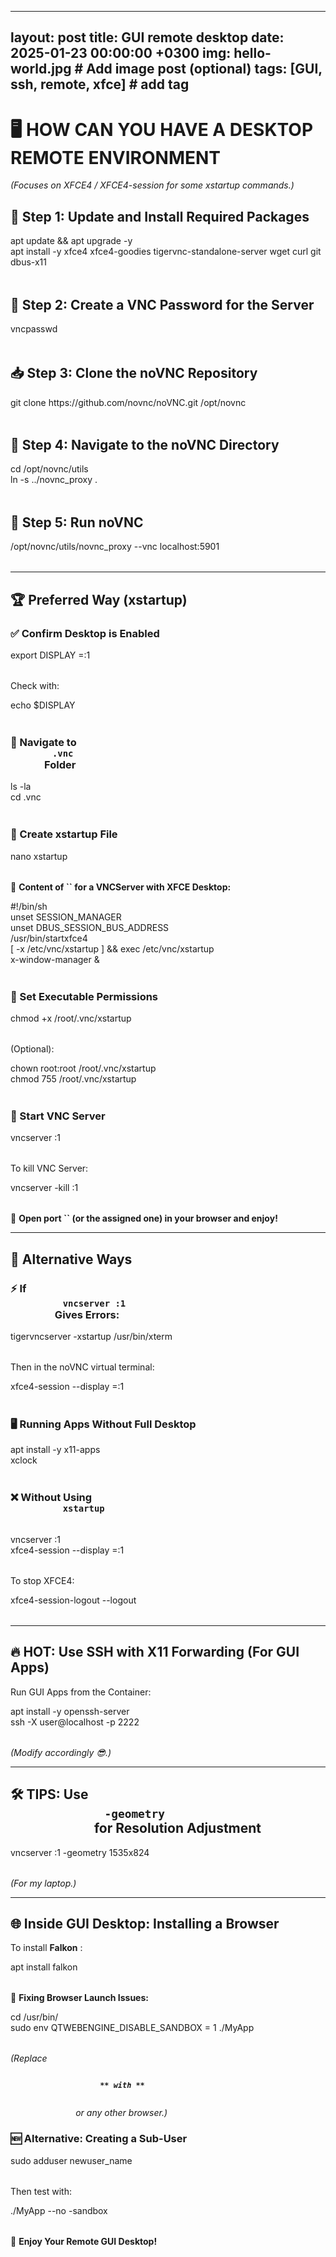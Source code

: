 <div contenteditable="true">
  <hr>
  </div>
  <h2>
    <span>layout: post title: GUI remote desktop date: 2025-01-23 00:00:00 +0300 img: hello-world.jpg # Add image post (optional) tags: [GUI, ssh, remote, xfce] # add tag</span>
  </h2>
  <h1>
    <span>🖥️ HOW CAN YOU HAVE A DESKTOP REMOTE ENVIRONMENT</span>
  </h1>
  <p>
    <span>
      <em>(Focuses on XFCE4 / XFCE4-session for some xstartup commands.)</em>
    </span>
  </p>
  <h2>
    <span>🔧 Step 1: Update and Install Required Packages</span>
  </h2>
  <div class="cm-editor ͼ1 ͼ3 ͼ4 ͼ2r ͼ61" data-is-code-block-view="true" contenteditable="false">
    <div class="cm-announced" aria-live="polite"></div>
    <div tabindex="-1" class="cm-scroller">
      <div spellcheck="false" autocorrect="off" autocapitalize="off" translate="no" contenteditable="true" class="cm-content" role="textbox" aria-multiline="true" data-language="shell" style="tab-size: 4;">
        <div class="cm-line">apt update &amp;&amp; apt upgrade 
          <span class="ͼ2u">-y</span>
        </div>
        <div class="cm-line">apt install 
          <span class="ͼ2u">-y</span> xfce4 xfce4-goodies tigervnc-standalone-server 
          <span class="ͼ2u">wget</span>
          <span class="ͼ2u">curl</span>
          <span class="ͼ2u">git</span> dbus-x11
        </div>
      </div>
      <div class="cm-layer cm-layer-above cm-cursorLayer" aria-hidden="true" style="z-index: 150; animation-duration: 1200ms; transform: scale(1, 1);">
        <div class="cm-cursor cm-cursor-primary" style="left: 6px; top: 5.59998px; height: 18.4px;"></div>
      </div>
      <div class="cm-layer cm-selectionLayer" aria-hidden="true" style="z-index: -2; transform: scale(1, 1);"></div>
    </div>
  </div>
  <h2>
    <span>🔑 Step 2: Create a VNC Password for the Server</span>
  </h2>
  <div class="cm-editor ͼ1 ͼ3 ͼ4 ͼ2r ͼ62" data-is-code-block-view="true" contenteditable="false">
    <div class="cm-announced" aria-live="polite"></div>
    <div tabindex="-1" class="cm-scroller">
      <div spellcheck="false" autocorrect="off" autocapitalize="off" translate="no" contenteditable="true" class="cm-content" role="textbox" aria-multiline="true" data-language="shell" style="tab-size: 4;">
        <div class="cm-line">vncpasswd</div>
      </div>
      <div class="cm-layer cm-layer-above cm-cursorLayer" aria-hidden="true" style="z-index: 150; animation-duration: 1200ms; transform: scale(1, 1);">
        <div class="cm-cursor cm-cursor-primary" style="left: 6px; top: 5.60004px; height: 18.4px;"></div>
      </div>
      <div class="cm-layer cm-selectionLayer" aria-hidden="true" style="z-index: -2; transform: scale(1, 1);"></div>
    </div>
  </div>
  <h2>
    <span>📥 Step 3: Clone the noVNC Repository</span>
  </h2>
  <div class="cm-editor ͼ1 ͼ3 ͼ4 ͼ2r ͼ63" data-is-code-block-view="true" contenteditable="false">
    <div class="cm-announced" aria-live="polite"></div>
    <div tabindex="-1" class="cm-scroller">
      <div spellcheck="false" autocorrect="off" autocapitalize="off" translate="no" contenteditable="true" class="cm-content" role="textbox" aria-multiline="true" data-language="shell" style="tab-size: 4;">
        <div class="cm-line">
          <span class="ͼ2u">git</span> clone https://github.com/novnc/noVNC.git /opt/novnc
        </div>
      </div>
      <div class="cm-layer cm-layer-above cm-cursorLayer" aria-hidden="true" style="z-index: 150; animation-duration: 1200ms;">
        <div class="cm-cursor cm-cursor-primary" style="left: 5.88004px; top: 5.48804px; height: 18.0319px;"></div>
      </div>
      <div class="cm-layer cm-selectionLayer" aria-hidden="true" style="z-index: -2;"></div>
    </div>
  </div>
  <h2>
    <span>📂 Step 4: Navigate to the noVNC Directory</span>
  </h2>
  <div class="cm-editor ͼ1 ͼ3 ͼ4 ͼ2r ͼ64" data-is-code-block-view="true" contenteditable="false">
    <div class="cm-announced" aria-live="polite"></div>
    <div tabindex="-1" class="cm-scroller">
      <div spellcheck="false" autocorrect="off" autocapitalize="off" translate="no" contenteditable="true" class="cm-content" role="textbox" aria-multiline="true" data-language="shell" style="tab-size: 4;">
        <div class="cm-line">
          <span class="ͼ2u">cd</span> /opt/novnc/utils
        </div>
        <div class="cm-line">
          <span class="ͼ2u">ln</span>
          <span class="ͼ2u">-s</span> ../novnc_proxy .
        </div>
      </div>
      <div class="cm-layer cm-layer-above cm-cursorLayer" aria-hidden="true" style="z-index: 150; animation-duration: 1200ms;">
        <div class="cm-cursor cm-cursor-primary" style="left: 5.88004px; top: 5.48798px; height: 18.032px;"></div>
      </div>
      <div class="cm-layer cm-selectionLayer" aria-hidden="true" style="z-index: -2;"></div>
    </div>
  </div>
  <h2>
    <span>🚀 Step 5: Run noVNC</span>
  </h2>
  <div class="cm-editor ͼ1 ͼ3 ͼ4 ͼ2r ͼ65" data-is-code-block-view="true" contenteditable="false">
    <div class="cm-announced" aria-live="polite"></div>
    <div tabindex="-1" class="cm-scroller">
      <div spellcheck="false" autocorrect="off" autocapitalize="off" translate="no" contenteditable="true" class="cm-content" role="textbox" aria-multiline="true" data-language="shell" style="tab-size: 4;">
        <div class="cm-line">/opt/novnc/utils/novnc_proxy 
          <span class="ͼ2u">--vnc</span> localhost:5901
        </div>
      </div>
      <div class="cm-layer cm-layer-above cm-cursorLayer" aria-hidden="true" style="z-index: 150; animation-duration: 1200ms;">
        <div class="cm-cursor cm-cursor-primary" style="left: 5.88004px; top: 5.48804px; height: 18.032px;"></div>
      </div>
      <div class="cm-layer cm-selectionLayer" aria-hidden="true" style="z-index: -2;"></div>
    </div>
  </div>
  <div contenteditable="false">
    <hr>
    </div>
    <h2>
      <span>🏆 Preferred Way (xstartup)</span>
    </h2>
    <h3>
      <span>✅ Confirm Desktop is Enabled</span>
    </h3>
    <div class="cm-editor ͼ1 ͼ3 ͼ4 ͼ2r ͼ66" data-is-code-block-view="true" contenteditable="false">
      <div class="cm-announced" aria-live="polite"></div>
      <div tabindex="-1" class="cm-scroller">
        <div spellcheck="false" autocorrect="off" autocapitalize="off" translate="no" contenteditable="true" class="cm-content" role="textbox" aria-multiline="true" data-language="shell" style="tab-size: 4;">
          <div class="cm-line">
            <span class="ͼ2s ͼb">export</span>
            <span class="ͼ2u ͼg">DISPLAY</span>
            <span class="ͼ2z">=</span>:1
          </div>
        </div>
        <div class="cm-layer cm-layer-above cm-cursorLayer" aria-hidden="true" style="z-index: 150; animation-duration: 1200ms;">
          <div class="cm-cursor cm-cursor-primary" style="left: 5.88004px; top: 5.48804px; height: 18.032px;"></div>
        </div>
        <div class="cm-layer cm-selectionLayer" aria-hidden="true" style="z-index: -2;"></div>
      </div>
    </div>
    <p>
      <span>Check with:</span>
    </p>
    <div class="cm-editor ͼ1 ͼ3 ͼ4 ͼ2r ͼ67" data-is-code-block-view="true" contenteditable="false">
      <div class="cm-announced" aria-live="polite"></div>
      <div tabindex="-1" class="cm-scroller">
        <div spellcheck="false" autocorrect="off" autocapitalize="off" translate="no" contenteditable="true" class="cm-content" role="textbox" aria-multiline="true" data-language="shell" style="tab-size: 4;">
          <div class="cm-line">
            <span class="ͼ2u">echo</span>
            <span class="ͼ2u ͼg">$DISPLAY</span>
          </div>
        </div>
        <div class="cm-layer cm-layer-above cm-cursorLayer" aria-hidden="true" style="z-index: 150; animation-duration: 1200ms;">
          <div class="cm-cursor cm-cursor-primary" style="left: 5.88004px; top: 5.48792px; height: 18.0321px;"></div>
        </div>
        <div class="cm-layer cm-selectionLayer" aria-hidden="true" style="z-index: -2;"></div>
      </div>
    </div>
    <h3>
      <span>📂 Navigate to </span>
      <code>
        <span>.vnc</span>
      </code>
      <span> Folder</span>
    </h3>
    <div class="cm-editor ͼ1 ͼ3 ͼ4 ͼ2r ͼ68" data-is-code-block-view="true" contenteditable="false">
      <div class="cm-announced" aria-live="polite"></div>
      <div tabindex="-1" class="cm-scroller">
        <div spellcheck="false" autocorrect="off" autocapitalize="off" translate="no" contenteditable="true" class="cm-content" role="textbox" aria-multiline="true" data-language="shell" style="tab-size: 4;">
          <div class="cm-line">
            <span class="ͼ2u">ls</span>
            <span class="ͼ2u">-la</span>
          </div>
          <div class="cm-line">
            <span class="ͼ2u">cd</span> .vnc
          </div>
        </div>
        <div class="cm-layer cm-layer-above cm-cursorLayer" aria-hidden="true" style="z-index: 150; animation-duration: 1200ms;">
          <div class="cm-cursor cm-cursor-primary" style="left: 5.88004px; top: 5.48804px; height: 18.032px;"></div>
        </div>
        <div class="cm-layer cm-selectionLayer" aria-hidden="true" style="z-index: -2;"></div>
      </div>
    </div>
    <h3>
      <span>📝 Create xstartup File</span>
    </h3>
    <div class="cm-editor ͼ1 ͼ3 ͼ4 ͼ2r ͼ69" data-is-code-block-view="true" contenteditable="false">
      <div class="cm-announced" aria-live="polite"></div>
      <div tabindex="-1" class="cm-scroller">
        <div spellcheck="false" autocorrect="off" autocapitalize="off" translate="no" contenteditable="true" class="cm-content" role="textbox" aria-multiline="true" data-language="shell" style="tab-size: 4;">
          <div class="cm-line">nano xstartup</div>
        </div>
        <div class="cm-layer cm-layer-above cm-cursorLayer" aria-hidden="true" style="z-index: 150; animation-duration: 1200ms;">
          <div class="cm-cursor cm-cursor-primary" style="left: 5.88004px; top: 5.48804px; height: 18.0319px;"></div>
        </div>
        <div class="cm-layer cm-selectionLayer" aria-hidden="true" style="z-index: -2;"></div>
      </div>
    </div>
    <p>
      <span>📜 </span>
      <span>
        <strong>Content of </strong>
      </span>
      <span>
        <strong>
          <strong>
            <strong>``</strong>
          </strong>
        </strong>
      </span>
      <span>
        <strong> for a VNCServer with XFCE Desktop:</strong>
      </span>
    </p>
    <div class="cm-editor ͼ1 ͼ3 ͼ4 ͼ2r ͼ6a" data-is-code-block-view="true" contenteditable="false">
      <div class="cm-announced" aria-live="polite"></div>
      <div tabindex="-1" class="cm-scroller">
        <div spellcheck="false" autocorrect="off" autocapitalize="off" translate="no" contenteditable="true" class="cm-content" role="textbox" aria-multiline="true" data-language="shell" style="tab-size: 4;">
          <div class="cm-line">
            <span class="ͼ36 ͼ5">#!/bin/sh</span>
          </div>
          <div class="cm-line">
            <span class="ͼ2s ͼb">unset</span> SESSION_MANAGER
          </div>
          <div class="cm-line">
            <span class="ͼ2s ͼb">unset</span> DBUS_SESSION_BUS_ADDRESS
          </div>
          <div class="cm-line">/usr/bin/startxfce4</div>
          <div class="cm-line">[ 
            <span class="ͼ2u">-x</span> /etc/vnc/xstartup ] &amp;&amp; exec /etc/vnc/xstartup
          </div>
          <div class="cm-line">x-window-manager &amp;</div>
        </div>
        <div class="cm-layer cm-layer-above cm-cursorLayer" aria-hidden="true" style="z-index: 150; animation-duration: 1200ms;">
          <div class="cm-cursor cm-cursor-primary" style="left: 5.88004px; top: 5.48804px; height: 18.032px;"></div>
        </div>
        <div class="cm-layer cm-selectionLayer" aria-hidden="true" style="z-index: -2;"></div>
      </div>
    </div>
    <h3>
      <span>🔧 Set Executable Permissions</span>
    </h3>
    <div class="cm-editor ͼ1 ͼ3 ͼ4 ͼ2r ͼ6b" data-is-code-block-view="true" contenteditable="false">
      <div class="cm-announced" aria-live="polite"></div>
      <div tabindex="-1" class="cm-scroller">
        <div spellcheck="false" autocorrect="off" autocapitalize="off" translate="no" contenteditable="true" class="cm-content" role="textbox" aria-multiline="true" data-language="shell" style="tab-size: 4;">
          <div class="cm-line">
            <span class="ͼ2u">chmod</span>
            <span class="ͼ2z">+</span>x /root/.vnc/xstartup
          </div>
        </div>
        <div class="cm-layer cm-layer-above cm-cursorLayer" aria-hidden="true" style="z-index: 150; animation-duration: 1200ms;">
          <div class="cm-cursor cm-cursor-primary" style="left: 5.88004px; top: 5.48804px; height: 18.0319px;"></div>
        </div>
        <div class="cm-layer cm-selectionLayer" aria-hidden="true" style="z-index: -2;"></div>
      </div>
    </div>
    <p>
      <span>(Optional):</span>
    </p>
    <div class="cm-editor ͼ1 ͼ3 ͼ4 ͼ2r ͼ6c" data-is-code-block-view="true" contenteditable="false">
      <div class="cm-announced" aria-live="polite"></div>
      <div tabindex="-1" class="cm-scroller">
        <div spellcheck="false" autocorrect="off" autocapitalize="off" translate="no" contenteditable="true" class="cm-content" role="textbox" aria-multiline="true" data-language="shell" style="tab-size: 4;">
          <div class="cm-line">
            <span class="ͼ2u">chown</span> root:root /root/.vnc/xstartup
          </div>
          <div class="cm-line">
            <span class="ͼ2u">chmod</span>
            <span class="ͼ2y ͼd">755</span> /root/.vnc/xstartup
          </div>
        </div>
        <div class="cm-layer cm-layer-above cm-cursorLayer" aria-hidden="true" style="z-index: 150; animation-duration: 1200ms;">
          <div class="cm-cursor cm-cursor-primary" style="left: 5.88004px; top: 5.48804px; height: 18.032px;"></div>
        </div>
        <div class="cm-layer cm-selectionLayer" aria-hidden="true" style="z-index: -2;"></div>
      </div>
    </div>
    <h3>
      <span>🚀 Start VNC Server</span>
    </h3>
    <div class="cm-editor ͼ1 ͼ3 ͼ4 ͼ2r ͼ6d" data-is-code-block-view="true" contenteditable="false">
      <div class="cm-announced" aria-live="polite"></div>
      <div tabindex="-1" class="cm-scroller">
        <div spellcheck="false" autocorrect="off" autocapitalize="off" translate="no" contenteditable="true" class="cm-content" role="textbox" aria-multiline="true" data-language="shell" style="tab-size: 4;">
          <div class="cm-line">vncserver :1</div>
        </div>
        <div class="cm-layer cm-layer-above cm-cursorLayer" aria-hidden="true" style="z-index: 150; animation-duration: 1200ms;">
          <div class="cm-cursor cm-cursor-primary" style="left: 5.88004px; top: 5.48804px; height: 18.0317px;"></div>
        </div>
        <div class="cm-layer cm-selectionLayer" aria-hidden="true" style="z-index: -2;"></div>
      </div>
    </div>
    <p>
      <span>To kill VNC Server:</span>
    </p>
    <div class="cm-editor ͼ1 ͼ3 ͼ4 ͼ2r ͼ6e" data-is-code-block-view="true" contenteditable="false">
      <div class="cm-announced" aria-live="polite"></div>
      <div tabindex="-1" class="cm-scroller">
        <div spellcheck="false" autocorrect="off" autocapitalize="off" translate="no" contenteditable="true" class="cm-content" role="textbox" aria-multiline="true" data-language="shell" style="tab-size: 4;">
          <div class="cm-line">vncserver 
            <span class="ͼ2u">-kill</span> :1
          </div>
        </div>
        <div class="cm-layer cm-layer-above cm-cursorLayer" aria-hidden="true" style="z-index: 150; animation-duration: 1200ms;">
          <div class="cm-cursor cm-cursor-primary" style="left: 5.88004px; top: 5.48828px; height: 18.0317px;"></div>
        </div>
        <div class="cm-layer cm-selectionLayer" aria-hidden="true" style="z-index: -2;"></div>
      </div>
    </div>
    <p>
      <span>🔗 </span>
      <span>
        <strong>Open port </strong>
      </span>
      <span>
        <strong>
          <strong>
            <strong>``</strong>
          </strong>
        </strong>
      </span>
      <span>
        <strong> (or the assigned one) in your browser and enjoy!</strong>
      </span>
    </p>
    <div contenteditable="false">
      <hr>
      </div>
      <h2>
        <span>🔄 Alternative Ways</span>
      </h2>
      <h3>
        <span>⚡ If </span>
        <code>
          <span>vncserver :1</span>
        </code>
        <span> Gives Errors:</span>
      </h3>
      <div class="cm-editor ͼ1 ͼ3 ͼ4 ͼ2r ͼ6f" data-is-code-block-view="true" contenteditable="false">
        <div class="cm-announced" aria-live="polite"></div>
        <div tabindex="-1" class="cm-scroller">
          <div spellcheck="false" autocorrect="off" autocapitalize="off" translate="no" contenteditable="true" class="cm-content" role="textbox" aria-multiline="true" data-language="shell" style="tab-size: 4;">
            <div class="cm-line">tigervncserver 
              <span class="ͼ2u">-xstartup</span> /usr/bin/xterm
            </div>
          </div>
          <div class="cm-layer cm-layer-above cm-cursorLayer" aria-hidden="true" style="z-index: 150; animation-duration: 1200ms;">
            <div class="cm-cursor cm-cursor-primary" style="left: 5.88004px; top: 5.48804px; height: 18.032px;"></div>
          </div>
          <div class="cm-layer cm-selectionLayer" aria-hidden="true" style="z-index: -2;"></div>
        </div>
      </div>
      <p>
        <span>Then in the noVNC virtual terminal:</span>
      </p>
      <div class="cm-editor ͼ1 ͼ3 ͼ4 ͼ2r ͼ6g" data-is-code-block-view="true" contenteditable="false">
        <div class="cm-announced" aria-live="polite"></div>
        <div tabindex="-1" class="cm-scroller">
          <div spellcheck="false" autocorrect="off" autocapitalize="off" translate="no" contenteditable="true" class="cm-content" role="textbox" aria-multiline="true" data-language="shell" style="tab-size: 4;">
            <div class="cm-line">xfce4-session 
              <span class="ͼ2u">--display</span>
              <span class="ͼ2z">=</span>:1
            </div>
          </div>
          <div class="cm-layer cm-layer-above cm-cursorLayer" aria-hidden="true" style="z-index: 150; animation-duration: 1200ms;">
            <div class="cm-cursor cm-cursor-primary" style="left: 5.88004px; top: 5.48828px; height: 18.032px;"></div>
          </div>
          <div class="cm-layer cm-selectionLayer" aria-hidden="true" style="z-index: -2;"></div>
        </div>
      </div>
      <h3>
        <span>🖥️ Running Apps Without Full Desktop</span>
      </h3>
      <div class="cm-editor ͼ1 ͼ3 ͼ4 ͼ2r ͼ6h" data-is-code-block-view="true" contenteditable="false">
        <div class="cm-announced" aria-live="polite"></div>
        <div tabindex="-1" class="cm-scroller">
          <div spellcheck="false" autocorrect="off" autocapitalize="off" translate="no" contenteditable="true" class="cm-content" role="textbox" aria-multiline="true" data-language="shell" style="tab-size: 4;">
            <div class="cm-line">apt install 
              <span class="ͼ2u">-y</span> x11-apps
            </div>
            <div class="cm-line">xclock</div>
          </div>
          <div class="cm-layer cm-layer-above cm-cursorLayer" aria-hidden="true" style="z-index: 150; animation-duration: 1200ms;">
            <div class="cm-cursor cm-cursor-primary" style="left: 5.88004px; top: 5.48804px; height: 18.0317px;"></div>
          </div>
          <div class="cm-layer cm-selectionLayer" aria-hidden="true" style="z-index: -2;"></div>
        </div>
      </div>
      <h3>
        <span>❌ Without Using </span>
        <code>
          <span>xstartup</span>
        </code>
      </h3>
      <div class="cm-editor ͼ1 ͼ3 ͼ4 ͼ2r ͼ6i" data-is-code-block-view="true" contenteditable="false">
        <div class="cm-announced" aria-live="polite"></div>
        <div tabindex="-1" class="cm-scroller">
          <div spellcheck="false" autocorrect="off" autocapitalize="off" translate="no" contenteditable="true" class="cm-content" role="textbox" aria-multiline="true" data-language="shell" style="tab-size: 4;">
            <div class="cm-line">vncserver :1</div>
            <div class="cm-line">xfce4-session 
              <span class="ͼ2u">--display</span>
              <span class="ͼ2z">=</span>:1
            </div>
          </div>
          <div class="cm-layer cm-layer-above cm-cursorLayer" aria-hidden="true" style="z-index: 150; animation-duration: 1200ms;">
            <div class="cm-cursor cm-cursor-primary" style="left: 5.88004px; top: 5.48779px; height: 18.0322px;"></div>
          </div>
          <div class="cm-layer cm-selectionLayer" aria-hidden="true" style="z-index: -2;"></div>
        </div>
      </div>
      <p>
        <span>To stop XFCE4:</span>
      </p>
      <div class="cm-editor ͼ1 ͼ3 ͼ4 ͼ2r ͼ6j" data-is-code-block-view="true" contenteditable="false">
        <div class="cm-announced" aria-live="polite"></div>
        <div tabindex="-1" class="cm-scroller">
          <div spellcheck="false" autocorrect="off" autocapitalize="off" translate="no" contenteditable="true" class="cm-content" role="textbox" aria-multiline="true" data-language="shell" style="tab-size: 4;">
            <div class="cm-line">xfce4-session-logout 
              <span class="ͼ2u">--logout</span>
            </div>
          </div>
          <div class="cm-layer cm-layer-above cm-cursorLayer" aria-hidden="true" style="z-index: 150; animation-duration: 1200ms;">
            <div class="cm-cursor cm-cursor-primary" style="left: 5.88004px; top: 5.48804px; height: 18.032px;"></div>
          </div>
          <div class="cm-layer cm-selectionLayer" aria-hidden="true" style="z-index: -2;"></div>
        </div>
      </div>
      <div contenteditable="false">
        <hr>
        </div>
        <h2>
          <span>🔥 HOT: Use SSH with X11 Forwarding (For GUI Apps)</span>
        </h2>
        <p>
          <span>Run GUI Apps from the Container:</span>
        </p>
        <div class="cm-editor ͼ1 ͼ3 ͼ4 ͼ2r ͼ6k" data-is-code-block-view="true" contenteditable="false">
          <div class="cm-announced" aria-live="polite"></div>
          <div tabindex="-1" class="cm-scroller">
            <div spellcheck="false" autocorrect="off" autocapitalize="off" translate="no" contenteditable="true" class="cm-content" role="textbox" aria-multiline="true" data-language="shell" style="tab-size: 4;">
              <div class="cm-line">apt install 
                <span class="ͼ2u">-y</span> openssh-server
              </div>
              <div class="cm-line">
                <span class="ͼ2u">ssh</span>
                <span class="ͼ2u">-X</span> user@localhost 
                <span class="ͼ2u">-p</span>
                <span class="ͼ2y ͼd">2222</span>
              </div>
            </div>
            <div class="cm-layer cm-layer-above cm-cursorLayer" aria-hidden="true" style="z-index: 150; animation-duration: 1200ms;">
              <div class="cm-cursor cm-cursor-primary" style="left: 5.88004px; top: 5.48804px; height: 18.032px;"></div>
            </div>
            <div class="cm-layer cm-selectionLayer" aria-hidden="true" style="z-index: -2;"></div>
          </div>
        </div>
        <p>
          <span>
            <em>(Modify accordingly 😎.)</em>
          </span>
        </p>
        <div contenteditable="false">
          <hr>
          </div>
          <h2>
            <span>🛠️ TIPS: Use </span>
            <code>
              <span>-geometry</span>
            </code>
            <span> for Resolution Adjustment</span>
          </h2>
          <div class="cm-editor ͼ1 ͼ3 ͼ4 ͼ2r ͼ6l" data-is-code-block-view="true" contenteditable="false">
            <div class="cm-announced" aria-live="polite"></div>
            <div tabindex="-1" class="cm-scroller">
              <div spellcheck="false" autocorrect="off" autocapitalize="off" translate="no" contenteditable="true" class="cm-content" role="textbox" aria-multiline="true" data-language="shell" style="tab-size: 4;">
                <div class="cm-line">vncserver :1 
                  <span class="ͼ2u">-geometry</span> 1535x824
                </div>
              </div>
              <div class="cm-layer cm-layer-above cm-cursorLayer" aria-hidden="true" style="z-index: 150; animation-duration: 1200ms;">
                <div class="cm-cursor cm-cursor-primary" style="left: 5.88004px; top: 5.48779px; height: 18.0322px;"></div>
              </div>
              <div class="cm-layer cm-selectionLayer" aria-hidden="true" style="z-index: -2;"></div>
            </div>
          </div>
          <p>
            <span>
              <em>(For my laptop.)</em>
            </span>
          </p>
          <div contenteditable="false">
            <hr>
            </div>
            <h2>
              <span>🌐 Inside GUI Desktop: Installing a Browser</span>
            </h2>
            <p>
              <span>To install </span>
              <span>
                <strong>Falkon</strong>
              </span>
              <span>:</span>
            </p>
            <div class="cm-editor ͼ1 ͼ3 ͼ4 ͼ2r ͼ6m" data-is-code-block-view="true" contenteditable="false">
              <div class="cm-announced" aria-live="polite"></div>
              <div tabindex="-1" class="cm-scroller">
                <div spellcheck="false" autocorrect="off" autocapitalize="off" translate="no" contenteditable="true" class="cm-content" role="textbox" aria-multiline="true" data-language="shell" style="tab-size: 4;">
                  <div class="cm-line">apt install falkon</div>
                </div>
                <div class="cm-layer cm-layer-above cm-cursorLayer" aria-hidden="true" style="z-index: 150; animation-duration: 1200ms;">
                  <div class="cm-cursor cm-cursor-primary" style="left: 5.88004px; top: 5.48779px; height: 18.032px;"></div>
                </div>
                <div class="cm-layer cm-selectionLayer" aria-hidden="true" style="z-index: -2;"></div>
              </div>
            </div>
            <p>
              <span>🔹 </span>
              <span>
                <strong>Fixing Browser Launch Issues:</strong>
              </span>
            </p>
            <div class="cm-editor ͼ1 ͼ3 ͼ4 ͼ2r ͼ6n" data-is-code-block-view="true" contenteditable="false">
              <div class="cm-announced" aria-live="polite"></div>
              <div tabindex="-1" class="cm-scroller">
                <div spellcheck="false" autocorrect="off" autocapitalize="off" translate="no" contenteditable="true" class="cm-content" role="textbox" aria-multiline="true" data-language="shell" style="tab-size: 4;">
                  <div class="cm-line">
                    <span class="ͼ2u">cd</span> /usr/bin/
                  </div>
                  <div class="cm-line">
                    <span class="ͼ2u">sudo</span> env 
                    <span class="ͼ2u ͼg">QTWEBENGINE_DISABLE_SANDBOX</span>
                    <span class="ͼ2z">=</span>
                    <span class="ͼ2y ͼd">1</span> ./MyApp
                  </div>
                </div>
                <div class="cm-layer cm-layer-above cm-cursorLayer" aria-hidden="true" style="z-index: 150; animation-duration: 1200ms;">
                  <div class="cm-cursor cm-cursor-primary" style="left: 5.88004px; top: 5.48828px; height: 18.0315px;"></div>
                </div>
                <div class="cm-layer cm-selectionLayer" aria-hidden="true" style="z-index: -2;"></div>
              </div>
            </div>
            <p>
              <span>
                <em>(Replace </em>
              </span>
              <code>
                <span>
                  <strong>
                    <em>** with **</em>
                  </strong>
                </span>
              </code>
              <span>
                <em> or any other browser.)</em>
              </span>
            </p>
            <h3>
              <span>🆕 Alternative: Creating a Sub-User</span>
            </h3>
            <div class="cm-editor ͼ1 ͼ3 ͼ4 ͼ2r ͼ6o" data-is-code-block-view="true" contenteditable="false">
              <div class="cm-announced" aria-live="polite"></div>
              <div tabindex="-1" class="cm-scroller">
                <div spellcheck="false" autocorrect="off" autocapitalize="off" translate="no" contenteditable="true" class="cm-content" role="textbox" aria-multiline="true" data-language="shell" style="tab-size: 4;">
                  <div class="cm-line">
                    <span class="ͼ2u">sudo</span> adduser newuser_name
                  </div>
                </div>
                <div class="cm-layer cm-layer-above cm-cursorLayer" aria-hidden="true" style="z-index: 150; animation-duration: 1200ms;">
                  <div class="cm-cursor cm-cursor-primary" style="left: 5.88004px; top: 5.48828px; height: 18.032px;"></div>
                </div>
                <div class="cm-layer cm-selectionLayer" aria-hidden="true" style="z-index: -2;"></div>
              </div>
            </div>
            <p>
              <span>Then test with:</span>
            </p>
            <div class="cm-editor ͼ1 ͼ3 ͼ4 ͼ2r ͼ6p" data-is-code-block-view="true" contenteditable="false">
              <div class="cm-announced" aria-live="polite"></div>
              <div tabindex="-1" class="cm-scroller">
                <div spellcheck="false" autocorrect="off" autocapitalize="off" translate="no" contenteditable="true" class="cm-content" role="textbox" aria-multiline="true" data-language="shell" style="tab-size: 4;">
                  <div class="cm-line">./MyApp 
                    <span class="ͼ2u">--no</span>
                    <span class="ͼ2u">-sandbox</span>
                  </div>
                </div>
                <div class="cm-layer cm-layer-above cm-cursorLayer" aria-hidden="true" style="z-index: 150; animation-duration: 1200ms;">
                  <div class="cm-cursor cm-cursor-primary" style="left: 5.88004px; top: 5.48804px; height: 18.032px;"></div>
                </div>
                <div class="cm-layer cm-selectionLayer" aria-hidden="true" style="z-index: -2;"></div>
              </div>
            </div>
            <p>
              <span>🚀 </span>
              <span>
                <strong>Enjoy Your Remote GUI Desktop!</strong>
              </span>
            </p>
            <p>
              <br class="ProseMirror-trailingBreak">
              </p>
            </div>
          </div>
        </div>
      </div>
    </div>
  </div>
</div>